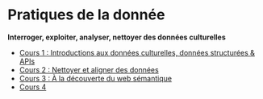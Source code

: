 # Pratiques de la donnée

**Interroger, exploiter, analyser, nettoyer des données culturelles**

- [Cours 1 : Introductions aux données culturelles, données structurées & APIs](cours-1.md)
- [Cours 2 : Nettoyer et aligner des données](cours-2.md)
- [Cours 3 : À la découverte du web sémantique](cours-3.md)
- [Cours 4](cours-4.md)
